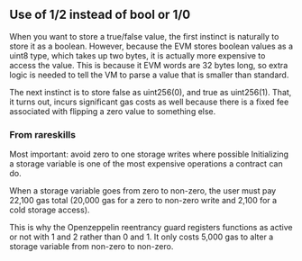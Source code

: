 ## Use of 1/2 instead of bool or 1/0

When you want to store a true/false value, the first instinct is naturally to store it as a boolean. However, because the EVM stores boolean values as a uint8 type, which takes up two bytes, it is actually more expensive to access the value. This is because it EVM words are 32 bytes long, so extra logic is needed to tell the VM to parse a value that is smaller than standard.

The next instinct is to store false as uint256(0), and true as uint256(1). That, it turns out, incurs significant gas costs as well because there is a fixed fee associated with flipping a zero value to something else.

### From rareskills

Most important: avoid zero to one storage writes where possible
Initializing a storage variable is one of the most expensive operations a contract can do.

When a storage variable goes from zero to non-zero, the user must pay 22,100 gas total (20,000 gas for a zero to non-zero write and 2,100 for a cold storage access).

This is why the Openzeppelin reentrancy guard registers functions as active or not with 1 and 2 rather than 0 and 1. It only costs 5,000 gas to alter a storage variable from non-zero to non-zero.